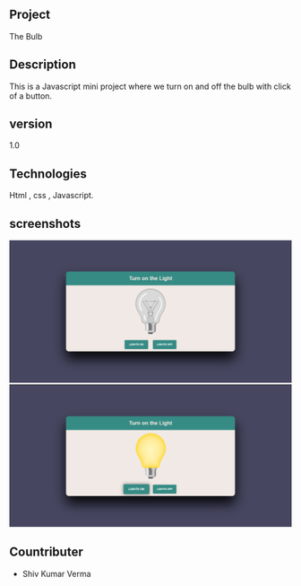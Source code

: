 ## Project

The Bulb 

## Description 

This is a Javascript mini project where we turn on and off the bulb with click of a button.

## version 

1.0

## Technologies 

 Html , css , Javascript.

## screenshots

<img src = "images/screenshot1.png">

<img src = "images/Screenshot 2.png">

## Countributer

- Shiv Kumar Verma


